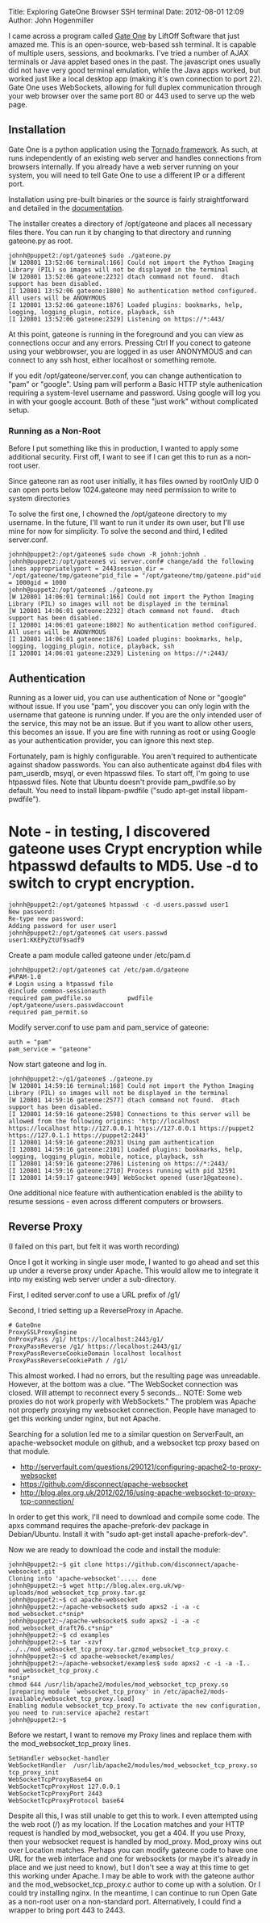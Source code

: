 Title: Exploring GateOne Browser SSH terminal
Date: 2012-08-01 12:09
Author: John Hogenmiller 

I came across a program called [Gate One] by LiftOff Software that
just amazed me. This is an open-source, web-based ssh terminal. It is
capable of multiple users, sessions, and bookmarks. I've tried a number
of AJAX terminals or Java applet based ones in the past. The javascript
ones usually did not have very good terminal emulation, while the Java
apps worked, but worked just like a local desktop app (making it's own
connection to port 22). Gate One uses WebSockets, allowing for full
duplex communication through your web browser over the same port 80 or
443 used to serve up the web page.

Installation
------------

Gate One is a python application using the [Tornado framework]. As
such, at runs independently of an existing web server and handles
connections from browsers internally. If you already have a web server
running on your system, you will need to tell Gate One to use a
different IP or a different port.

Installation using pre-built binaries or the source is fairly
straightforward and detailed in the [documentation].

The installer creates a directory of /opt/gateone and places all
necessary files there. You can run it by changing to that directory and
running gateone.py as root.

    johnh@puppet2:/opt/gateone$ sudo ./gateone.py
    [W 120801 13:52:06 terminal:166] Could not import the Python Imaging Library (PIL) so images will not be displayed in the terminal
    [W 120801 13:52:06 gateone:2232] dtach command not found.  dtach support has been disabled.
    [I 120801 13:52:06 gateone:1800] No authentication method configured. All users will be ANONYMOUS
    [I 120801 13:52:06 gateone:1876] Loaded plugins: bookmarks, help, logging, logging_plugin, notice, playback, ssh
    [I 120801 13:52:06 gateone:2329] Listening on https://*:443/

At this point, gateone is running in the foreground and you can view as
connections occur and any errors. Pressing Ctrl If you conect to gateone
using your webbrowser, you are logged in as user ANONYMOUS and can
connect to any ssh host, either localhost or something remote.

If you edit /opt/gateone/server.conf, you can change authentication to
"pam" or "google". Using pam will perform a Basic HTTP style
authenication requiring a system-level username and password. Using
google will log you in with your google account. Both of these "just
work" without complicated setup.

### Running as a Non-Root

Before I put something like this in production, I wanted to apply some
additional security. First off, I want to see if I can get this to run
as a non-root user.

Since gateone ran as root user initially, it has files owned by rootOnly UID 0 can open ports below 1024.gateone may need permission to write to system directories

To solve the first one, I chowned the /opt/gateone directory to my
username. In the future, I'll want to run it under its own user, but
I'll use mine for now for simplicity. To solve the second and third, I
edited server.conf.

    johnh@puppet2:/opt/gateone$ sudo chown -R johnh:johnh .
    johnh@puppet2:/opt/gateone$ vi server.conf# change/add the following lines appropriatelyport = 2443session_dir = "/opt/gateone/tmp/gateone"pid_file = "/opt/gateone/tmp/gateone.pid"uid = 1000gid = 1000
    johnh@puppet2:/opt/gateone$ ./gateone.py
    [W 120801 14:06:01 terminal:166] Could not import the Python Imaging Library (PIL) so images will not be displayed in the terminal
    [W 120801 14:06:01 gateone:2232] dtach command not found.  dtach support has been disabled.
    [I 120801 14:06:01 gateone:1802] No authentication method configured. All users will be ANONYMOUS
    [I 120801 14:06:01 gateone:1876] Loaded plugins: bookmarks, help, logging, logging_plugin, notice, playback, ssh
    [I 120801 14:06:01 gateone:2329] Listening on https://*:2443/

Authentication
--------------

Running as a lower uid, you can use authentication of None or "google"
without issue. If you use "pam", you discover you can only login with
the username that gateone is running under. If you are the only intended
user of the service, this may not be an issue. But if you want to allow
other users, this becomes an issue. If you are fine with running as root
or using Google as your authentication provider, you can ignore this
next step.

Fortunately, pam is highly configurable. You aren't required to
authenticate against shadow passwords. You can also authenticate against
db4 files with pam_userdb, msyql, or even htpasswd files. To start off,
I'm going to use htpasswd files. Note that Ubuntu doesn't provide
pam_pwdfile.so by default. You need to install libpam-pwdfile ("sudo
apt-get install libpam-pwdfile").

# Note - in testing, I discovered gateone uses Crypt encryption while htpasswd defaults to MD5. Use -d to switch to crypt encryption.

    johnh@puppet2:/opt/gateone$ htpasswd -c -d users.passwd user1
    New password:
    Re-type new password:
    Adding password for user user1
    johnh@puppet2:/opt/gateone$ cat users.passwd
    user1:KKEPyZtUf9sadf9

Create a pam module called gateone under /etc/pam.d

    johnh@puppet2:/opt/gateone$ cat /etc/pam.d/gateone
    #%PAM-1.0
    # Login using a htpasswd file
    @include common-sessionauth    
    required pam_pwdfile.so          pwdfile /opt/gateone/users.passwdaccount 
    required pam_permit.so

Modify server.conf to use pam and pam_service of gateone:

    auth = "pam"
    pam_service = "gateone"

Now start gateone and log in.

    johnh@puppet2:~/g1/gateone$ ./gateone.py
    [W 120801 14:59:16 terminal:168] Could not import the Python Imaging Library (PIL) so images will not be displayed in the terminal
    [W 120801 14:59:16 gateone:2577] dtach command not found.  dtach support has been disabled.
    [I 120801 14:59:16 gateone:2598] Connections to this server will be allowed from the following origins: 'http://localhost https://localhost http://127.0.0.1 https://127.0.0.1 https://puppet2 https://127.0.1.1 https://puppet2:2443'
    [I 120801 14:59:16 gateone:2023] Using pam authentication
    [I 120801 14:59:16 gateone:2101] Loaded plugins: bookmarks, help, logging, logging_plugin, mobile, notice, playback, ssh
    [I 120801 14:59:16 gateone:2706] Listening on https://*:2443/
    [I 120801 14:59:16 gateone:2710] Process running with pid 32591
    [I 120801 14:59:17 gateone:949] WebSocket opened (user1@gateone).

One additional nice feature with authentication enabled is the ability
to resume sessions - even across different computers or browsers.

Reverse Proxy
-------------

(I failed on this part, but felt it was worth recording)

Once I got it working in single user mode, I wanted to go ahead and set
this up under a reverse proxy under Apache. This would allow me to
integrate it into my existing web server under a sub-directory.

First, I edited server.conf to use a URL prefix of /g1/

Second, I tried setting up a ReverseProxy in Apache.

    # GateOne 
    ProxySSLProxyEngine 
    OnProxyPass /g1/ https://localhost:2443/g1/
    ProxyPassReverse /g1/ https://localhost:2443/g1/
    ProxyPassReverseCookieDomain localhost localhost
    ProxyPassReverseCookiePath / /g1/

This almost worked. I had no errors, but the resulting page was
unreadable. However, at the bottom was a clue. "The WebSocket connection
was closed. Will attempt to reconnect every 5 seconds... NOTE: Some web
proxies do not work properly with WebSockets." The problem was Apache
not properly proxying my websocket connection. People have managed to
get this working under nginx, but not Apache.

Searching for a solution led me to a similar question on ServerFault, an
apache-websocket module on github, and a websocket tcp proxy based on
that module.

-   http://serverfault.com/questions/290121/configuring-apache2-to-proxy-websocket
-   https://github.com/disconnect/apache-websocket
-   http://blog.alex.org.uk/2012/02/16/using-apache-websocket-to-proxy-tcp-connection/

In order to get this work, I'll need to download and compile some code.
The apxs command requires the apache-prefork-dev package in
Debian/Ubuntu. Install it with "sudo apt-get install
apache-prefork-dev".

Now we are ready to download the code and install the module:

    johnh@puppet2:~$ git clone https://github.com/disconnect/apache-websocket.git
    Cloning into 'apache-websocket'..... done
    johnh@puppet2:~$ wget http://blog.alex.org.uk/wp-uploads/mod_websocket_tcp_proxy.tar.gz
    johnh@puppet2:~$ cd apache-websocket
    johnh@puppet2:~/apache-websocket$ sudo apxs2 -i -a -c mod_websocket.c*snip*
    johnh@puppet2:~/apache-websocket$ sudo apxs2 -i -a -c mod_websocket_draft76.c*snip*
    johnh@puppet2:~$ cd examples
    johnh@puppet2:~$ tar -xzvf ../../mod_websocket_tcp_proxy.tar.gzmod_websocket_tcp_proxy.c
    johnh@puppet2:~$ cd apache-websocket/examples/
    johnh@puppet2:~/apache-websocket/examples$ sudo apxs2 -c -i -a -I.. mod_websocket_tcp_proxy.c
    *snip*
    chmod 644 /usr/lib/apache2/modules/mod_websocket_tcp_proxy.so
    [preparing module `websocket_tcp_proxy' in /etc/apache2/mods-available/websocket_tcp_proxy.load]
    Enabling module websocket_tcp_proxy.To activate the new configuration, you need to run:service apache2 restart
    johnh@puppet2:~$

Before we restart, I want to remove my Proxy lines and replace them with
the mod_websocket_tcp_proxy lines.

    SetHandler websocket-handler        
    WebSocketHandler  /usr/lib/apache2/modules/mod_websocket_tcp_proxy.so tcp_proxy_init        
    WebSocketTcpProxyBase64 on        
    WebSocketTcpProxyHost 127.0.0.1        
    WebSocketTcpProxyPort 2443        
    WebSocketTcpProxyProtocol base64    

Despite all this, I was still unable to get this to work. I even
attempted using the web root (/) as my location. If the Location matches
and your HTTP request is handled by mod_websocket, you get a 404. If
you use Proxy, then your websocket request is handled by mod_proxy.
Mod_proxy wins out over Location matches. Perhaps you can modify
gateone code to have one URL for the web interface and one for
websockets (or maybe it's already in place and we just need to know),
but I don't see a way at this time to get this working under Apache. I
may be able to work with the gateone author and the
mod_websocket_tcp_proxy.c author to come up with a solution. Or I
could try installing nginx. In the meantime, I can continue to run Open
Gate as a non-root user on a non-standard port. Alternatively, I could
find a wrapper to bring port 443 to 2443.

  [Gate One]: http://liftoffsoftware.com/Products/GateOne
  [Tornado framework]: http://www.tornadoweb.org/
  [documentation]: http://liftoff.github.com/GateOne/About/index.html
